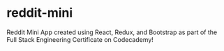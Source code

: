 # reddit-mini
Reddit Mini App created using React, Redux, and Bootstrap as part of the Full Stack Engineering Certificate on Codecademy!
